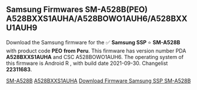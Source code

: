 <h2>Samsung Firmwares SM-A528B(PEO) A528BXXS1AUHA/A528BOWO1AUH6/A528BXXU1AUH9</h2>
Download the Samsung firmware for the ✅ <strong>Samsung SSP </strong> ⭐ <strong>SM-A528B</strong> with product code <strong>PEO</strong> <strong> from Peru</strong>. This firmware has version number PDA <strong>A528BXXS1AUHA</strong> and CSC A528BOWO1AUH6. The operating system of this firmware is Android R , with build date 2021-09-30. Changelist <strong>22311683</strong>.


[SM-A528B](https://samfirm.shop/samsung/model/SM-A528B)
[A528BXXS1AUHA](https://samfirm.shop/samsung/pda/A528BXXS1AUHA)
[Download Firmware Samsung SSP SM-A528B](https://samfirm.shop/samsung/firmware/461343)
